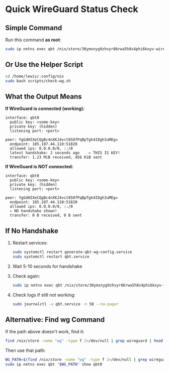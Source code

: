 # Quick WireGuard Status Check

## Simple Command

Run this command **as root**:

```bash
sudo ip netns exec qbt /nix/store/30ymxnyg9zhvyr86rwa5h8s4phi6kxyv-wireguard-tools-1.0.20250521/bin/wg show qbt0
```

## Or Use the Helper Script

```bash
cd /home/lewis/.config/nix
sudo bash scripts/check-wg.sh
```

## What the Output Means

**If WireGuard is connected (working):**

```
interface: qbt0
  public key: <some-key>
  private key: (hidden)
  listening port: <port>

peer: YgGdHIXeCQgBc4nXKJ4vct8S0fPqBpTgk4I8gh3uMEg=
  endpoint: 185.107.44.110:51820
  allowed ips: 0.0.0.0/0, ::/0
  latest handshake: 2 seconds ago    ← THIS IS KEY!
  transfer: 1.23 MiB received, 456 KiB sent
```

**If WireGuard is NOT connected:**

```
interface: qbt0
  public key: <some-key>
  private key: (hidden)
  listening port: <port>

peer: YgGdHIXeCQgBc4nXKJ4vct8S0fPqBpTgk4I8gh3uMEg=
  endpoint: 185.107.44.110:51820
  allowed ips: 0.0.0.0/0, ::/0
  ← NO handshake shown!
  transfer: 0 B received, 0 B sent
```

## If No Handshake

1. Restart services:

   ```bash
   sudo systemctl restart generate-qbt-wg-config.service
   sudo systemctl restart qbt.service
   ```

2. Wait 5-10 seconds for handshake

3. Check again:

   ```bash
   sudo ip netns exec qbt /nix/store/30ymxnyg9zhvyr86rwa5h8s4phi6kxyv-wireguard-tools-1.0.20250521/bin/wg show qbt0
   ```

4. Check logs if still not working:

   ```bash
   sudo journalctl -u qbt.service -n 50 --no-pager
   ```

## Alternative: Find wg Command

If the path above doesn't work, find it:

```bash
find /nix/store -name "wg" -type f 2>/dev/null | grep wireguard | head -1
```

Then use that path:

```bash
WG_PATH=$(find /nix/store -name "wg" -type f 2>/dev/null | grep wireguard | head -1)
sudo ip netns exec qbt "$WG_PATH" show qbt0
```
